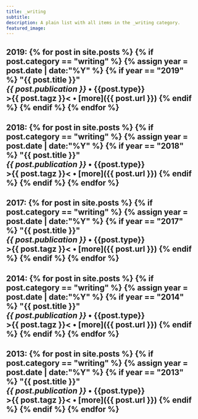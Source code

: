 ```yaml
---
title: _writing
subtitle:
description: A plain list with all items in the _writing category.
featured_image:
---
```



2019:
{% for post in site.posts %}
  {% if post.category == "writing" %}
      {% assign year = post.date | date:"%Y" %}
      {% if year == "2019" %}
**"{{ post.title }}"**  
_{{ post.publication }}_ • {{post.type}} <br> >{{ post.tagz }}< • [more]({{ post.url }})
      {% endif %}
  {% endif %}
{% endfor %}
---
2018:
{% for post in site.posts %}
  {% if post.category == "writing" %}
      {% assign year = post.date | date:"%Y" %}
      {% if year == "2018" %}
**"{{ post.title }}"**  
_{{ post.publication }}_ • {{post.type}} <br> >{{ post.tagz }}< • [more]({{ post.url }})
      {% endif %}
  {% endif %}
{% endfor %}
---
2017:
{% for post in site.posts %}
  {% if post.category == "writing" %}
      {% assign year = post.date | date:"%Y" %}
      {% if year == "2017" %}
**"{{ post.title }}"**  
_{{ post.publication }}_ • {{post.type}} <br> >{{ post.tagz }}< • [more]({{ post.url }})
      {% endif %}
  {% endif %}
{% endfor %}
---
2014:
{% for post in site.posts %}
  {% if post.category == "writing" %}
      {% assign year = post.date | date:"%Y" %}
      {% if year == "2014" %}
**"{{ post.title }}"**  
_{{ post.publication }}_ • {{post.type}} <br> >{{ post.tagz }}< • [more]({{ post.url }})
      {% endif %}
  {% endif %}
{% endfor %}
---
2013:
{% for post in site.posts %}
  {% if post.category == "writing" %}
      {% assign year = post.date | date:"%Y" %}
      {% if year == "2013" %}
**"{{ post.title }}"**  
_{{ post.publication }}_ • {{post.type}} <br> >{{ post.tagz }}< • [more]({{ post.url }})
      {% endif %}
  {% endif %}
{% endfor %}
---
